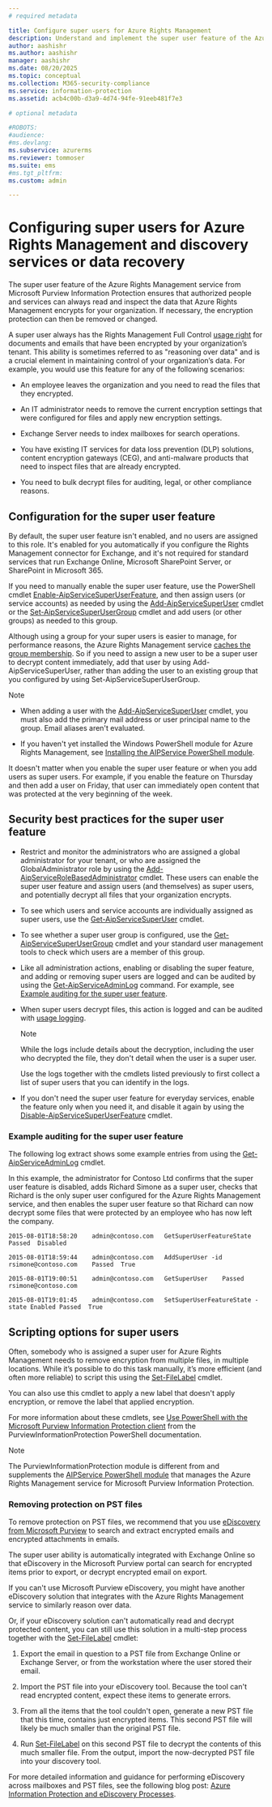 ```yaml
---
# required metadata

title: Configure super users for Azure Rights Management
description: Understand and implement the super user feature of the Azure Rights Management service from Microsoft Purview Information Protection, so that authorized people and services can always read and inspect ("reason over") your organization's encrypted data.
author: aashishr
ms.author: aashishr
manager: aashishr
ms.date: 08/20/2025
ms.topic: conceptual
ms.collection: M365-security-compliance
ms.service: information-protection
ms.assetid: acb4c00b-d3a9-4d74-94fe-91eeb481f7e3

# optional metadata

#ROBOTS:
#audience:
#ms.devlang:
ms.subservice: azurerms
ms.reviewer: tommoser
ms.suite: ems
#ms.tgt_pltfrm:
ms.custom: admin

---
```


# Configuring super users for Azure Rights Management and discovery services or data recovery

The super user feature of the Azure Rights Management service from Microsoft Purview Information Protection ensures that authorized people and services can always read and inspect the data that Azure Rights Management encrypts for your organization. If necessary, the encryption protection can then be removed or changed.

A super user always has the Rights Management Full Control [usage right](configure-usage-rights.md) for documents and emails that have been encrypted by your organization’s tenant. This ability is sometimes referred to as "reasoning over data" and is a crucial element in maintaining control of your organization’s data. For example, you would use this feature for any of the following scenarios:

- An employee leaves the organization and you need to read the files that they encrypted.

- An IT administrator needs to remove the current encryption settings that were configured for files and apply new encryption settings.

- Exchange Server needs to index mailboxes for search operations.

- You have existing IT services for data loss prevention (DLP) solutions, content encryption gateways (CEG), and anti-malware products that need to inspect files that are already encrypted.

- You need to bulk decrypt files for auditing, legal, or other compliance reasons.

## Configuration for the super user feature

By default, the super user feature isn't enabled, and no users are assigned to this role. It's enabled for you automatically if you configure the Rights Management connector for Exchange, and it's not required for standard services that run Exchange Online, Microsoft SharePoint Server, or SharePoint in Microsoft 365.

If you need to manually enable the super user feature, use the PowerShell cmdlet [Enable-AipServiceSuperUserFeature](/powershell/module/aipservice/enable-aipservicesuperuserfeature), and then assign users (or service accounts) as needed by using the [Add-AipServiceSuperUser](/powershell/module/aipservice/add-aipservicesuperuser) cmdlet or the [Set-AipServiceSuperUserGroup](/powershell/module/aipservice/set-aipservicesuperusergroup) cmdlet and add users (or other groups) as needed to this group. 

Although using a group for your super users is easier to manage, for performance reasons, the Azure Rights Management service [caches the group membership](prepare.md#group-membership-caching-by-azure-information-protection). So if you need to assign a new user to be a super user to decrypt content immediately, add that user by using Add-AipServiceSuperUser, rather than adding the user to an existing group that you configured by using Set-AipServiceSuperUserGroup.

> [!NOTE]
> - When adding a user with the [Add-AipServiceSuperUser](/powershell/module/aipservice/add-aipservicesuperuser) cmdlet, you must also add the primary mail address or user principal name to the group. Email aliases aren't evaluated.
> 
> - If you haven't yet installed the Windows PowerShell module for Azure Rights Management, see [Installing the AIPService PowerShell module](install-powershell.md).

It doesn't matter when you enable the super user feature or when you add users as super users. For example, if you enable the feature on Thursday and then add a user on Friday, that user can immediately open content that was protected at the very beginning of the week.

## Security best practices for the super user feature

- Restrict and monitor the administrators who are assigned a global administrator for your tenant, or who are assigned the GlobalAdministrator role by using the [Add-AipServiceRoleBasedAdministrator](/powershell/module/aipservice/add-aipservicerolebasedadministrator) cmdlet. These users can enable the super user feature and assign users (and themselves) as super users, and potentially decrypt all files that your organization encrypts.

- To see which users and service accounts are individually assigned as super users, use the [Get-AipServiceSuperUser](/powershell/module/aipservice/get-aipservicesuperuser) cmdlet. 
- To see whether a super user group is configured, use the [Get-AipServiceSuperUserGroup](/powershell/module/aipservice/get-aipservicesuperusergroup) cmdlet and your standard user management tools to check which users are a member of this group. 

- Like all administration actions, enabling or disabling the super feature, and adding or removing super users are logged and can be audited by using the [Get-AipServiceAdminLog](/powershell/module/aipservice/get-aipserviceadminlog) command. For example, see [Example auditing for the super user feature](#example-auditing-for-the-super-user-feature).

- When super users decrypt files, this action is logged and can be audited with [usage logging](log-analyze-usage.md).

    > [!NOTE]
    > While the logs include details about the decryption, including the user who decrypted the file, they don't detail when the user is a super user.
    > 
    > Use the logs together with the cmdlets listed previously to first collect a list of super users that you can identify in the logs.
    >

- If you don't need the super user feature for everyday services, enable the feature only when you need it, and disable it again by using the [Disable-AipServiceSuperUserFeature](/powershell/module/aipservice/disable-aipservicesuperuserfeature) cmdlet.

### Example auditing for the super user feature

The following log extract shows some example entries from using the [Get-AipServiceAdminLog](/powershell/module/aipservice/get-aipserviceadminlog) cmdlet. 

In this example, the administrator for Contoso Ltd confirms that the super user feature is disabled, adds Richard Simone as a super user, checks that Richard is the only super user configured for the Azure Rights Management service, and then enables the super user feature so that Richard can now decrypt some files that were protected by an employee who has now left the company.

`2015-08-01T18:58:20	admin@contoso.com	GetSuperUserFeatureState	Passed	Disabled`

`2015-08-01T18:59:44	admin@contoso.com	AddSuperUser -id rsimone@contoso.com	Passed	True`

`2015-08-01T19:00:51	admin@contoso.com	GetSuperUser	Passed	rsimone@contoso.com`

`2015-08-01T19:01:45	admin@contoso.com	SetSuperUserFeatureState -state Enabled	Passed	True`

## Scripting options for super users

Often, somebody who is assigned a super user for Azure Rights Management needs to remove encryption from multiple files, in multiple locations. While it’s possible to do this task manually, it’s more efficient (and often more reliable) to script this using the [Set-FileLabel](/powershell/module/purviewinformationprotection/set-filelabel) cmdlet.

You can also use this cmdlet to apply a new label that doesn't apply encryption, or remove the label that applied encryption.

For more information about these cmdlets, see [Use PowerShell with the Microsoft Purview Information Protection client](/powershell/azure/aip/setup-information-protection-client-powershell#use-powershell-with-the-microsoft-purview-information-protection-client) from the PurviewInformationProtection PowerShell documentation.

> [!NOTE]
> The PurviewInformationProtection module is different from and supplements the [AIPService PowerShell module](administer-powershell.md) that manages the Azure Rights Management service for Microsoft Purview Information Protection.

### Removing protection on PST files

To remove protection on PST files, we recommend that you use [eDiscovery from Microsoft Purview](/purview/ediscovery) to search and extract encrypted emails and encrypted attachments in emails.

The super user ability is automatically integrated with Exchange Online so that eDiscovery in the Microsoft Purview portal can search for encrypted items prior to export, or decrypt encrypted email on export.

If you can't use Microsoft Purview eDiscovery, you might have another eDiscovery solution that integrates with the Azure Rights Management service to similarly reason over data. 

Or, if your eDiscovery solution can't automatically read and decrypt protected content, you can still use this solution in a multi-step process together with the [Set-FileLabel](/powershell/module/purviewinformationprotection/set-filelabel) cmdlet:

1. Export the email in question to a PST file from Exchange Online or Exchange Server, or from the workstation where the user stored their email.

2. Import the PST file into your eDiscovery tool. Because the tool can't read encrypted content, expect these items to generate errors.

3. From all the items that the tool couldn't open, generate a new PST file that this time, contains just encrypted items. This second PST file will likely be much smaller than the original PST file.

4. Run [Set-FileLabel](/powershell/module/purviewinformationprotection/set-filelabel) on this second PST file to decrypt the contents of this much smaller file. From the output, import the now-decrypted PST file into your discovery tool.

For more detailed information and guidance for performing eDiscovery across mailboxes and PST files, see the following blog post: [Azure Information Protection and eDiscovery Processes](https://techcommunity.microsoft.com/t5/Azure-Information-Protection/Azure-Information-Protection-and-eDiscovery-Processes/ba-p/270216).
